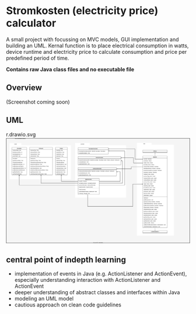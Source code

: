 
# Stromkosten (electricity price) calculator

A small project with focussing on MVC models, GUI implementation and building an UML.
Kernal function is to place electrical consumption in watts, device runtime and electricity price to calculate consumption and price per predefined period of time.

<b>Contains raw Java class files and no executable file</b>

## Overview

(Screenshot coming soon)

## UML
 r.drawio.svg
![UML](https://github.com/mysdiir/Stromkosten_calculator/blob/main/UML%20Stromrechner.drawio.svg)

## central point of indepth learning
- implementation of events in Java (e.g. ActionListener and ActionEvent), especially understanding interaction with ActionListener and ActionEvent
- deeper understanding of abstract classes and interfaces within Java
- modeling an UML model
- cautious approach on clean code guidelines
